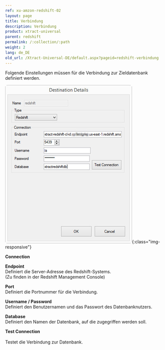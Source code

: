 ```yaml
---
ref: xu-amzon-redshift-02
layout: page
title: Verbindung
description: Verbindung
product: xtract-universal
parent: redshift
permalink: /:collection/:path
weight: 2
lang: de_DE
old_url: /Xtract-Universal-DE/default.aspx?pageid=redshift-verbindung
---
```


Folgende Einstellungen müssen für die Verbindung zur Zieldatenbank definiert werden.

![XU_redshift_destination](/img/content/XU_redshift_destination.png){:class="img-responsive"}


**Connection**


**Endpoint**<br>
Definiert die Server-Adresse des Redshift-Systems.<br>
(Zu finden in der Redshift Management Console)

**Port**<br>
Definiert die Portnummer für die Verbindung.

**Username / Password**<br>
Definiert den Benutzernamen und das Passwort des Datenbanknutzers.

**Database**<br>
Definiert den Namen der Datenbank, auf die zugegriffen werden soll.

**Test Connection**<br>                     
Testet die Verbindung zur Datenbank. 
